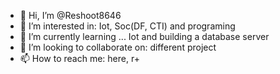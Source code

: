 - 👋 Hi, I’m @Reshoot8646
- 👀 I’m interested in: Iot, Soc(DF, CTI) and programing
- 🌱 I’m currently learning ... Iot and building a database server
- 💞️ I’m looking to collaborate on: different project
- 📫 How to reach me: here, r+
<!---
Reshoot8646/Reshoot8646 is a ✨ special ✨ repository because its `README.md` (this file) appears on your GitHub profile.
You can click the Preview link to take a look at your changes.
--->
